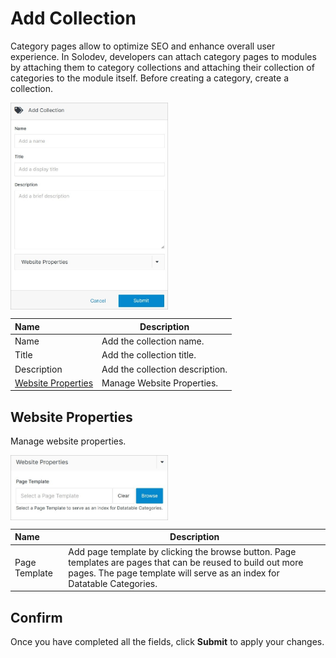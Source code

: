 # Add Collection 

Category pages allow to optimize SEO and enhance overall user experience. In Solodev, developers can attach category pages to modules by attaching them to category collections and attaching their collection of categories to the module itself. Before creating a category, create a collection.

<img src="../../../../images/addcollection.jpg" alt="addcollection" style="width: 50%; display: block"></a>

**Name** | **Description**
:--- | ---
Name | Add the collection name.
Title | Add the collection title.
Description | Add the collection description.
<a href="/workspace/websites/manage-website/addcollection/#website-properties">Website Properties</a> | Manage Website Properties.

## Website Properties

Manage website properties.

<img src="../../../../images/addcollection2.jpg" alt="addcollection2" style="width: 50%; display: block"></a>

**Name** | **Description**
:--- | ---
Page Template | Add page template by clicking the browse button. Page templates are pages that can be reused to build out more pages. The page template will serve as an index for Datatable Categories.

## Confirm

Once you have completed all the fields, click **Submit** to apply your changes.